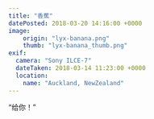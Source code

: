 ```yaml
---
title: "香蕉"
datePosted: 2018-03-20 14:16:00 +0000
image: 
    origin: "lyx-banana.png"
    thumb: "lyx-banana_thumb.png"
exif:
  camera: "Sony ILCE-7"
  dateTaken: 2018-03-14 11:23:00 +0000
  location:
    name: "Auckland, NewZealand"
---
```


“给你！”